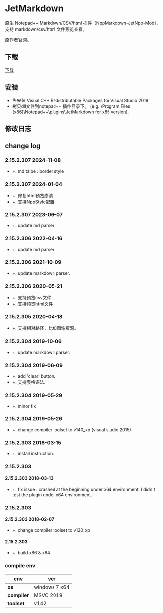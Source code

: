 ﻿# JetMarkdown
原生 Notepad++ Markdown/CSV/html 插件（NppMarkdown-JetNpp-Mod），支持 markdown/csv/html 文件预览查看。

[原作者官网。](https://github.com/gclxry/NppMarkdown)

## 下载

[下载](https://github.com/JetNpp/JetMarkdown/tree/master/bin "Release")

## 安装
- 先安装 Visual C++ Redistributable Packages for Visual Studio 2019
- 拷贝dll文件到notepad++ 插件目录下。 (e.g. \Program Files (x86)\Notepad++\plugins\JetMarkdown for x86 version).

## 修改日志
## change log
### 2.15.2.307 2024-11-08
- +. md talbe : border style

### 2.15.2.307 2024-01-04
- +. 修复html预览崩溃
- +. 支持NppStyle配置

### 2.15.2.307 2023-06-07
- +. update md parser

### 2.15.2.306 2022-04-16
- +. update md parser

### 2.15.2.306 2021-10-09
- +. update markdown parser.

### 2.15.2.306 2020-05-21
- +. 支持预览csv文件
- +. 支持预览html文件

### 2.15.2.305 2020-04-18
- +. 支持相对路径，比如图像资源。

### 2.15.2.304 2019-10-06
- +. update markdown parser.

### 2.15.2.304 2019-06-09
- +. add 'clear' button.
- +. 支持表格语法.

### 2.15.2.304 2019-05-29
- +. minor fix

### 2.15.2.304 2019-05-26
- +. change compiler toolset to v140_xp (visual studio 2015)

### 2.15.2.303 2018-03-15
- +. install instruction.

### 2.15.2.303
#### 2.15.2.303 2018-03-13
- +. fix issue : crashed at the beginning under x64 environment. I didn't test the plugin under x64 environment.

### 2.15.2.303
#### 2.15.2.303 2018-02-07
- +. change compiler toolset to v120_xp

#### 2.15.2.303
- +. build x86 & x64

### compile env
|env   | ver|
| - | - |
|__os__|windows 7 x64|
|__compiler__|MSVC 2019|
|__toolset__|v142|
